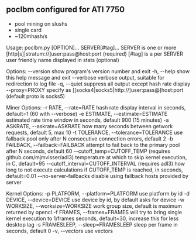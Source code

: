 ## poclbm configured for ATI 7750 
* pool mining on slushs
* single card
* ~120mhash/s

Usage: poclbm.py [OPTION]... SERVER[#tag]...
SERVER is one or more [http[s]|stratum://]user:pass@host:port          (required)
[#tag] is a per SERVER user friendly name displayed in stats (optional)

Options:
  --version             show program's version number and exit
  -h, --help            show this help message and exit
  --verbose             verbose output, suitable for redirection to log file
  -q, --quiet           suppress all output except hash rate display
  --proxy=PROXY         specify as
                        [[socks4|socks5|http://]user:pass@]host:port (default
                        proto is socks5)

  Miner Options:
    -r RATE, --rate=RATE
                        hash rate display interval in seconds, default=1 (60
                        with --verbose)
    -e ESTIMATE, --estimate=ESTIMATE
                        estimated rate time window in seconds, default 900 (15
                        minutes)
    -a ASKRATE, --askrate=ASKRATE
                        how many seconds between getwork requests, default 5,
                        max 10
    -t TOLERANCE, --tolerance=TOLERANCE
                        use fallback pool only after N consecutive connection
                        errors, default 2
    -b FAILBACK, --failback=FAILBACK
                        attempt to fail back to the primary pool after N
                        seconds, default 60
    --cutoff_temp=CUTOFF_TEMP
                        (requires github.com/mjmvisser/adl3) temperature at
                        which to skip kernel execution, in C, default=95
    --cutoff_interval=CUTOFF_INTERVAL
                        (requires adl3) how long to not execute calculations
                        if CUTOFF_TEMP is reached, in seconds, default=0.01
    --no-server-failbacks
                        disable using failback hosts provided by server

  Kernel Options:
    -p PLATFORM, --platform=PLATFORM
                        use platform by id
    -d DEVICE, --device=DEVICE
                        use device by id, by default asks for device
    -w WORKSIZE, --worksize=WORKSIZE
                        work group size, default is maximum returned by opencl
    -f FRAMES, --frames=FRAMES
                        will try to bring single kernel execution to 1/frames
                        seconds, default=30, increase this for less desktop
                        lag
    -s FRAMESLEEP, --sleep=FRAMESLEEP
                        sleep per frame in seconds, default 0
    -v, --vectors       use vectors
